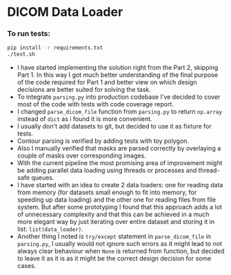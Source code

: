 # DICOM Data Loader

### To run tests:
```bash
pip install -r requirements.txt
./test.sh
```

* I have started implementing the solution right from the Part 2, skipping Part 1. In this way I got much better understanding of the final purpose of the code required for Part 1 and better view on which design decisions are better suited for solving the task.
* To integrate `parsing.py` into production codebase I've decided to cover most of the code with tests with code coverage report.
* I changed `parse_dicom_file` function from `parsing.py` to return `np.array` instead of `dict` as i found it is more convenient.
* I usually don't add datasets to git, but decided to use it as fixture for tests.
* Contour parsing is verified by adding tests with toy polygon.
* Also I manually verified that masks are parsed correctly by overlaying a couple of masks over corresponding images.
* With the current pipeline the most promising area of improvement might be adding parallel data loading using threads or processes and thread-safe queues.
* I have started with an idea to create 2 data loaders: one for reading data from memory (for datasets small enough to fit into memory, for speeding up data loading) and the other one for reading files from file system. But after some prototyping I found that this approach adds a lot of unnecessary complexity and that this can be achieved in a much more elegant way by just iterating over entire dataset and storing it in list: `list(data_loader)`.
* Another thing I noted is `try/except` statement in `parse_dicom_file` in `parsing.py`, I usually would not ignore such errors as it might lead to not always clear behaviour when `None` is returned from function, but decided to leave it as it is as it might be the correct design decision for some cases. 
